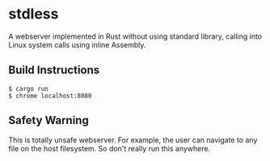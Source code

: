 # stdless

A webserver implemented in Rust without using standard library, calling into Linux system calls using inline Assembly.

## Build Instructions

```console
$ cargo run
$ chrome localhost:8080
```

## Safety Warning

This is totally unsafe webserver. For example, the user can navigate to any file on the host filesystem. So don't really
run this anywhere.